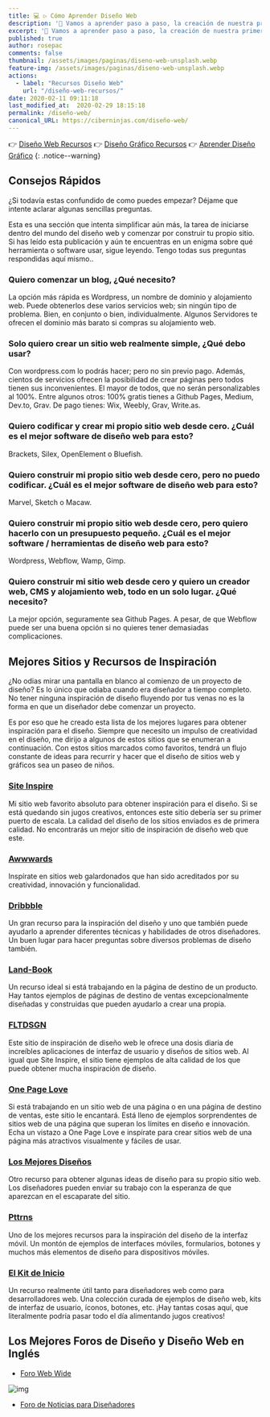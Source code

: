 ```yaml
---
title: 💻 ▷ Cómo Aprender Diseño Web
description: '🔨 Vamos a aprender paso a paso, la creación de nuestra primera página web hasta lograr ser diseñadores web expertos'
excerpt: '🔨 Vamos a aprender paso a paso, la creación de nuestra primera página web hasta lograr ser diseñadores web expertos'
published: true
author: rosepac
comments: false
thumbnail: /assets/images/paginas/diseno-web-unsplash.webp
feature-img: /assets/images/paginas/diseno-web-unsplash.webp
actions:
  - label: "Recursos Diseño Web"
    url: "/diseño-web-recursos/"
date: 2020-02-11 09:11:18
last_modified_at:  2020-02-29 18:15:18
permalink: /diseño-web/
canonical_URL: https://ciberninjas.com/diseño-web/
---
```


👉 [Diseño Web Recursos](/diseño-web-recursos/)
👉 [Diseño Gráfico Recursos](/diseño-grafico-recursos/)
👉 [Aprender Diseño Gráfico](/diseño-grafico/)
{: .notice--warning}

## Consejos Rápidos

¿Si todavía estas confundido de como puedes empezar? Déjame que intente aclarar algunas sencillas preguntas.

Esta es una sección que intenta simplificar aún más, la tarea de iniciarse dentro del mundo del diseño web y comenzar por construir tu propio sitio. Si has leído esta publicación y aún te encuentras en un enigma sobre qué herramienta o software usar, sigue leyendo. Tengo todas sus preguntas respondidas aquí mismo..

### Quiero  comenzar un blog, ¿Qué necesito?

La opción más rápida es Wordpress, un nombre de dominio y alojamiento web. Puede obtenerlos dese varios servicios web; sin ningún tipo de problema. Bien, en conjunto o bien, individualmente. Algunos Servidores te ofrecen el dominio más barato si compras su alojamiento web.<!-- bluehost - hostgatar, otors afiliados?-->

### Solo quiero crear un sitio web realmente simple, ¿Qué debo usar?

Con wordpress.com lo podrás hacer; pero no sin previo pago. Además, cientos de servicios ofrecen la posibilidad de crear páginas pero todos tienen sus inconvenientes. El mayor de todos, que no serán personalizables al 100%. Entre algunos otros: 100% gratis tienes a Github Pages, Medium, Dev.to, Grav. De pago tienes: Wix, Weebly, Grav, Write.as.

### Quiero codificar y crear mi propio sitio web desde cero. ¿Cuál es el mejor software de diseño web para esto?

Brackets, Silex, OpenElement o Bluefish.

### Quiero construir mi propio sitio web desde cero, pero no puedo codificar. ¿Cuál es el mejor software de diseño web para esto?

Marvel, Sketch o Macaw.

### Quiero construir mi propio sitio web desde cero, pero quiero hacerlo con un presupuesto pequeño. ¿Cuál es el mejor software / herramientas de diseño web para esto?

Wordpress, Webflow, Wamp, Gimp.

### Quiero construir mi sitio web desde cero y quiero un creador web, CMS y alojamiento web, todo en un solo lugar. ¿Qué necesito?

La mejor opción, seguramente sea Github Pages. A pesar, de que Webflow puede ser una buena opción si no quieres tener demasiadas complicaciones.

## Mejores Sitios y Recursos de Inspiración

¿No odias mirar una pantalla en blanco al comienzo de un proyecto de diseño? Es lo único que odiaba cuando era diseñador a tiempo completo. No tener ninguna inspiración de diseño fluyendo por tus venas no es la forma en que un diseñador debe comenzar un proyecto.

Es por eso que he creado esta lista de los mejores lugares para obtener inspiración para el diseño. Siempre que necesito un impulso de creatividad en el diseño, me dirijo a algunos de estos sitios que se enumeran a continuación. Con estos sitios marcados como favoritos, tendrá un flujo constante de ideas para recurrir y hacer que el diseño de sitios web y gráficos sea un paseo de niños.

### [Site Inspire](https://www.siteinspire.com/)

Mi sitio web favorito absoluto para obtener inspiración para el diseño. Si se está quedando sin jugos creativos, entonces este sitio debería ser su primer puerto de escala. La calidad del diseño de los sitios enviados es de primera calidad. No encontrarás un mejor sitio de inspiración de diseño web que este.

### [Awwwards](http://www.awwwards.com/)

Inspírate en sitios web galardonados que han sido acreditados por su creatividad, innovación y funcionalidad.

### [Dribbble](https://dribbble.com/)

Un gran recurso para la inspiración del diseño y uno que también puede ayudarlo a aprender diferentes técnicas y habilidades de otros diseñadores. Un buen lugar para hacer preguntas sobre diversos problemas de diseño también.

### [Land-Book](https://land-book.com/)

Un recurso ideal si está trabajando en la página de destino de un producto. Hay tantos ejemplos de páginas de destino de ventas excepcionalmente diseñadas y construidas que pueden ayudarlo a crear una propia.

### [FLTDSGN](http://www.fltdsgn.com/)

Este sitio de inspiración de diseño web le ofrece una dosis diaria de increíbles aplicaciones de interfaz de usuario y diseños de sitios web. Al igual que Site Inspire, el sitio tiene ejemplos de alta calidad de los que puede obtener mucha inspiración de diseño.

### [One Page Love](https://onepagelove.com/)

Si está trabajando en un sitio web de una página o en una página de destino de ventas, este sitio le encantará. Está lleno de ejemplos sorprendentes de sitios web de una página que superan los límites en diseño e innovación. Echa un vistazo a One Page Love e inspírate para crear sitios web de una página más atractivos visualmente y fáciles de usar.

### [Los Mejores Diseños](https://www.thebestdesigns.com/)

Otro recurso para obtener algunas ideas de diseño para su propio sitio web. Los diseñadores pueden enviar su trabajo con la esperanza de que aparezcan en el escaparate del sitio.

### [Pttrns](https://pttrns.com/)

Uno de los mejores recursos para la inspiración del diseño de la interfaz móvil. Un montón de ejemplos de interfaces móviles, formularios, botones y muchos más elementos de diseño para dispositivos móviles.

### [El Kit de Inicio](http://www.thestarterkit.info/)

Un recurso realmente útil tanto para diseñadores web como para desarrolladores web. Una colección curada de ejemplos de diseño web, kits de interfaz de usuario, íconos, botones, etc. ¡Hay tantas cosas aquí, que literalmente podría pasar todo el día alimentando jugos creativos!


## Los Mejores  Foros de Diseño y Diseño Web en Inglés

* [Foro Web Wide](https://webwide.io/)

![img](https://i.ibb.co/T0SG9Mf/image.png 'Captura de pantalla del foro Webwide | Ciberninjas')

* [Foro de Noticias para Diseñadores](https://www.designernews.co/)
